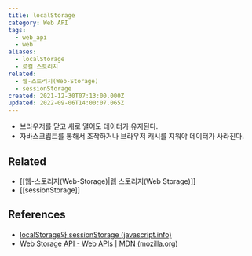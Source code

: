 ```yaml
---
title: localStorage
category: Web API
tags:
  - web_api
  - web
aliases:
  - localStorage
  - 로컬 스토리지
related:
  - 웹-스토리지(Web-Storage)
  - sessionStorage
created: 2021-12-30T07:13:00.000Z
updated: 2022-09-06T14:00:07.065Z
---
```


- 브라우저를 닫고 새로 열어도 데이터가 유지된다.
- 자바스크립트를 통해서 조작하거나 브라우저 캐시를 지워야 데이터가 사라진다.

## Related

- [[웹-스토리지(Web-Storage)|웹 스토리지(Web Storage)]]
- [[sessionStorage]]

## References

- [localStorage와 sessionStorage (javascript.info)](https://ko.javascript.info/localstorage)
- [Web Storage API - Web APIs | MDN (mozilla.org)](https://developer.mozilla.org/en-US/docs/Web/API/Web_Storage_API)
